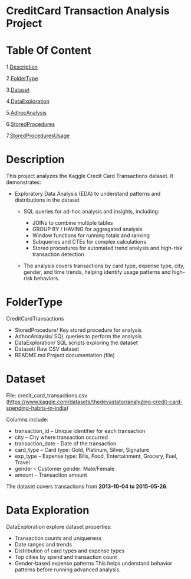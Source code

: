 # **CreditCard Transaction Analysis Project** #
# Table Of Content  #
1.[Description](#Descrption)

2.[FolderType](#FolderType)

3.[Dataset](#Dataset)

4.[DataExploration](#DataExploration)

5.[AdhocAnalysis](#AdhocAnalysis)

6.[StoredProcedures](#StoredProcedures)

7.[StoredProceduresUsage](#StoredProceduresUsage)

 # **Description** #
 
This project analyzes the Kaggle Credit Card Transactions dataset. It demonstrates:
- Exploratory Data Analysis (EDA) to understand patterns and distributions in the dataset
  
     - SQL queries for ad-hoc analysis and insights, including:
       
        - JOINs to combine multiple tables
        - GROUP BY / HAVING for aggregated analysis
        - Window functions for running totals and ranking
        - Subqueries and CTEs for complex calculations
        - Stored procedures for automated trend analysis and high-risk transaction detection
          
    - The analysis covers transactions by card type, expense type, city, gender, and time trends, helping identify usage patterns and high-risk behaviors.
 
 # **FolderType** #
  
CreditCardTransactions
 - StoredProcedure/  Key stored procedure for analysis
 - AdhocAnlaysis/ SQL queries to perform the analysis
 - DataExploration/  SQL scripts exploring the dataset
 - Dataset/ Raw CSV dataset
 - README.md  Project documentation  (file)

# **Dataset** #
File: credit_card_transactions.csv (https://www.kaggle.com/datasets/thedevastator/analyzing-credit-card-spending-habits-in-india)

Columns include:
- transaction_id – Unique identifier for each transaction
- city – City where transaction occurred
- transaction_date – Date of the transaction
- card_type – Card type: Gold, Platinum, Silver, Signature
- exp_type – Expense type: Bills, Food, Entertainment, Grocery, Fuel, Travel
- gender – Customer gender: Male/Female
- amount – Transaction amount
  
The dataset covers transactions from **2013-10-04 to 2015-05-26**.

# **Data Exploration** #

  DataExploration explore dataset properties:

- Transaction counts and uniqueness
- Date ranges and trends
- Distribution of card types and expense types
- Top cities by spend and transaction count
- Gender-based expense patterns
This helps understand behavior patterns before running advanced analysis.



